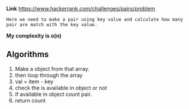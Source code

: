 **Link** https://www.hackerrank.com/challenges/pairs/problem

`Here we need to make a pair using key value and calculate how many pair are match with the key value. `

**My complexity is o(n)**

## Algorithms
1. Make a object from that array.
2. then loop through the array 
3. val = item - key
4. check the is available in object or not 
5. if available in object count pair.
6. return count